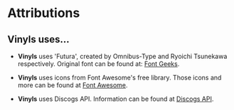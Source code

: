 # Attributions

## Vinyls uses... 
  
- **Vinyls** uses 'Futura', created by Omnibus-Type and Ryoichi Tsunekawa respectively. 
Original font can be found at: [Font Geeks](https://fontsgeek.com/fonts/Futura-Std-Heavy-Oblique).

- **Vinyls** uses icons from Font Awesome's free library. 
Those icons and more can be found at [Font Awesome](https://fontawesome.com/).

- **Vinyls** uses Discogs API.
Information can be found at [Discogs API](https://www.discogs.com/developers).